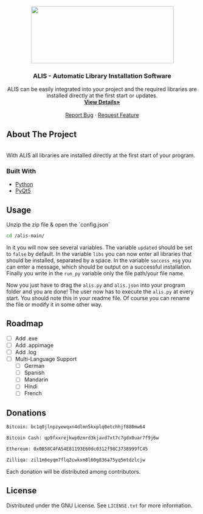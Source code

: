 <div align="center">
  <a href="https://github.com/fledpaul/cenera">
    <img src="img/Antio.png" height="150" width="375">
  </a>
    <h3 align="center">ALIS - Automatic Library Installation Software</h3>
  <p align="center">
    ALIS can be easily integrated into your project and the required libraries are installed directly at the first start or
    updates.
    <br/>
    <a href="https://fled.dev/alis"><strong>View Details»</strong></a>
    <br/>
    <br/>
    <a href="mailto:report@fled.dev">Report Bug</a>
    ·
    <a href="mailto:request@fled.dev">Request Feature</a>
  </p>
</div>

## About The Project
<br>
With ALIS all libraries are installed directly at the first start of your program.

### Built With
* [Python](https://python.org/)
* [PyQt5](https://pypi.org/project/PyQt5/)

## Usage
  Unzip the zip file & open the `config.json´
  ```sh
  cd /alis-main/
  ```
In it you will now see several variables. The variable `updated` should be set to `false` by default. In the variable `libs` you can now enter all libraries that should be installed, separated by a space. In the variable `success_msg` you can enter a message, which should be output on a successful installation. Finally you write in the `run_py` variable only the file path/your file name.

Now you just have to drag the `alis.py` and `alis.json` into your program folder and you are done! The user now has to execute the `alis.py` at every start. You should note this in your readme file. Of course you can rename the file or modify it in some other way.
  
 ## Roadmap
- [ ] Add .exe
- [ ] Add .appimage
- [ ] Add .log
- [ ] Multi-Language Support
    - [ ] German
    - [ ] Spanish
    - [ ] Mandarin
    - [ ] Hindi
    - [ ] French

## Donations
```sh
Bitcoin: bc1q0jlnpzyewqxn4dlmn5kxplq0etchhjf880mw64
```

```sh 
Bitcoin Cash: qp9fxxrejkwp0zmrd3kjavd7xt7c7gdx0uar7f9j6w
```

```sh
Ethereum: 0x0B58C4FA54E81193E60dc0312f98C3738999fC45
```

```sh
Zilliqa: zil1m6eyqm7flq2cwkxm8l60g836a75yq5mtdzlcjw
```

Each donation will be distributed among contributors.

## License
Distributed under the GNU License. See `LICENSE.txt` for more information.
